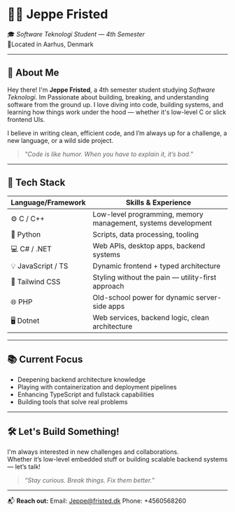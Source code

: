 # 👨‍💻 Jeppe Fristed

🎓 *Software Teknologi Student — 4th Semester*  
📍Located in Aarhus, Denmark 

---

## 🚀 About Me

Hey there! I'm **Jeppe Fristed**, a 4th semester student studying *Software Teknologi*. Im Passionate about building, breaking, and understanding software from the ground up. I love diving into code, building systems, and learning how things work under the hood — whether it's low-level C or slick frontend UIs.

I believe in writing clean, efficient code, and I’m always up for a challenge, a new language, or a wild side project.  

> *"Code is like humor. When you have to explain it, it’s bad."*

---

## 🧠 Tech Stack

| Language/Framework | Skills & Experience |
|--------------------|---------------------|
| ⚙️ C / C++          | Low-level programming, memory management, systems development |
| 🐍 Python           | Scripts, data processing, tooling |
| 💻 C# / .NET        | Web APIs, desktop apps, backend systems |
| 💡 JavaScript / TS  | Dynamic frontend + typed architecture |
| 🎨 Tailwind CSS     | Styling without the pain — utility-first approach |
| 🌐 PHP              | Old-school power for dynamic server-side apps |
| 🖥️ Dotnet           | Web services, backend logic, clean architecture |

---

## 📚 Current Focus
- Deepening backend architecture knowledge  
- Playing with containerization and deployment pipelines  
- Enhancing TypeScript and fullstack capabilities  
- Building tools that solve real problems

---

## 🛠️ Let's Build Something!
I'm always interested in new challenges and collaborations.  
Whether it’s low-level embedded stuff or building scalable backend systems — let’s talk!

> *“Stay curious. Break things. Fix them better.”*

---

📬 **Reach out:** 
Email: Jeppe@fristed.dk
Phone: +4560568260
